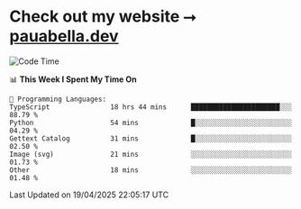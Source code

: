 # Check out my website ⭢ [pauabella.dev](https://pauabella.dev)

<!--START_SECTION:waka-->
![Code Time](http://img.shields.io/badge/Code%20Time-4%2C348%20hrs%2021%20mins-blue)

📊 **This Week I Spent My Time On** 

```text
💬 Programming Languages: 
TypeScript               18 hrs 44 mins      ██████████████████████░░░   88.79 % 
Python                   54 mins             █░░░░░░░░░░░░░░░░░░░░░░░░   04.29 % 
Gettext Catalog          31 mins             █░░░░░░░░░░░░░░░░░░░░░░░░   02.50 % 
Image (svg)              21 mins             ░░░░░░░░░░░░░░░░░░░░░░░░░   01.73 % 
Other                    18 mins             ░░░░░░░░░░░░░░░░░░░░░░░░░   01.48 % 
```


 Last Updated on 19/04/2025 22:05:17 UTC
<!--END_SECTION:waka-->
